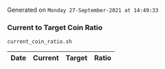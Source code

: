 Generated on `Monday 27-September-2021 at 14:49:33`

### Current to Target Coin Ratio
`current_coin_ratio.sh`

Date|Current|Target|Ratio
---|---|---|---
